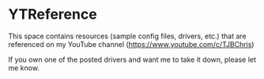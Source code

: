# YTReference

This space contains resources (sample config files, drivers, etc.) that are referenced on my YouTube channel (https://www.youtube.com/c/TJBChris)

If you own one of the posted drivers and want me to take it down, please let me know.

